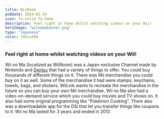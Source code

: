 ```yaml
---
title: WiiRoom
pubDate: 2024-01-24
icon: fa-solid fa-home
description: Feel right at home whilst watching videos on your Wii!
heroImage: "wiinomabanner.png"
type: "Japanese"
color: 195ce360
---
```

### Feel right at home whilst watching videos on your Wii!

Wii no Ma (localized as WiiRoom) was a Japan-exclusive Channel made by Nintendo and <a
        href="http://www.dentsu.com">Dentsu</a> that had a variety of things to offer. You could buy thousands of
      different things on it. There was Mii merchandise you could buy on it as well. Some of the merchandise it had were
      stamps, keychains, towels, bags, and stickers. WiiLink wants to recreate the merchandise in the future so you
      can buy your own Mii merchandise. Wii no Ma also had a video-on-demand service which you could buy movies and TV
      shows on. It also had some original programming like "Pokémon Cooking". There also was a downloadable app for the
      DSi that let you transfer things like coupons to it. Wii no Ma lasted for 3 years and ended in 2012.